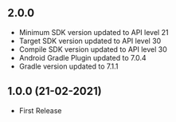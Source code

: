 ## 2.0.0
- Minimum SDK version updated to API level 21
- Target SDK version updated to API level 30
- Compile SDK version updated to API level 30
- Android Gradle Plugin updated to 7.0.4
- Gradle version updated to 7.1.1

## 1.0.0 (21-02-2021)
- First Release